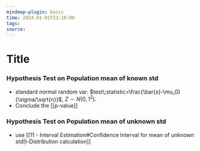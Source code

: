 ```yaml
---
mindmap-plugin: basic
time: 2024-01-01T23:10:00
tags: 
source:
---
```

# Title
### Hypothesis Test on Population mean of known std
- standard normal random var: $test\;statistic=\frac{\bar{x}-\mu_0}{\sigma/\sqrt{n}}$, $Z\sim N(0,1^{2}).$ 
- Conclude the [[p-value]]
<!--ID: 1708098043739-->


### Hypothesis Test on Population mean of unknown std
- use [[11 - Interval Estimation#Confidence Interval for mean of unknown std|t-Distribution calculation]] 